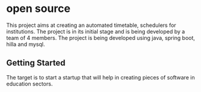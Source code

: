 # open source


This project aims at creating an automated timetable, schedulers for institutions.
The project is in its initial stage and is being developed by a team of 4 members.
The project is being developed using java, spring boot, hilla and mysql.

## Getting Started

The target is to start a startup that will help in creating pieces of software in education sectors.